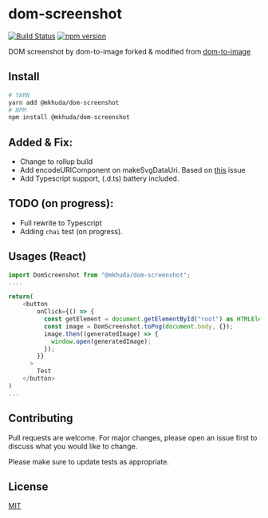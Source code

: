 # dom-screenshot
[![Build Status](https://app.travis-ci.com/mkhuda/dom-screenshot.svg?branch=main)](https://app.travis-ci.com/mkhuda/dom-screenshot) [![npm version](https://badge.fury.io/js/%40mkhuda%2Fdom-screenshot.svg)](https://badge.fury.io/js/%40mkhuda%2Fdom-screenshot)

DOM screenshot by dom-to-image forked & modified from [dom-to-image](https://github.com/tsayen/dom-to-image)

## Install
```bash
# YARN
yarn add @mkhuda/dom-screenshot
# NPM
npm install @mkhuda/dom-screenshot
```


## Added & Fix:
- Change to rollup build
- Add encodeURIComponent on makeSvgDataUri. Based on [this](https://github.com/tsayen/dom-to-image/issues/78) issue
- Add Typescript support, (.d.ts) battery included.

## TODO (on progress):
- Full rewrite to Typescript
- Adding `chai` test (on progress).

## Usages (React)
```typescript
import DomScreenshot from "@mkhuda/dom-screenshot";
....

return(
    <button
        onClick={() => {
          const getElement = document.getElementById("root") as HTMLElement;
          const image = DomScreenshot.toPng(document.body, {});
          image.then((generatedImage) => {
            window.open(generatedImage);
          });
        }}
      >
        Test
    </button>
)
...
```

## Contributing

Pull requests are welcome. For major changes, please open an issue first to discuss what you would like to change.

Please make sure to update tests as appropriate.

## License

[MIT](https://choosealicense.com/licenses/mit/)

